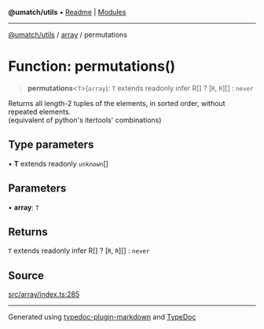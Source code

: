 **@umatch/utils** • [Readme](../../index.md) \| [Modules](../../modules.md)

***

[@umatch/utils](../../modules.md) / [array](../index.md) / permutations

# Function: permutations()

> **permutations**\<`T`\>(`array`): `T` extends readonly infer R[] ? [`R`, `R`][] : `never`

Returns all length-2 tuples of the elements, in sorted order,
without repeated elements.<br>
(equivalent of python's itertools' combinations)

## Type parameters

• **T** extends readonly `unknown`[]

## Parameters

• **array**: `T`

## Returns

`T` extends readonly infer R[] ? [`R`, `R`][] : `never`

## Source

[src/array/index.ts:285](https://github.com/umatch-oficial/utils/blob/f37b7e4/src/array/index.ts#L285)

***

Generated using [typedoc-plugin-markdown](https://www.npmjs.com/package/typedoc-plugin-markdown) and [TypeDoc](https://typedoc.org/)
